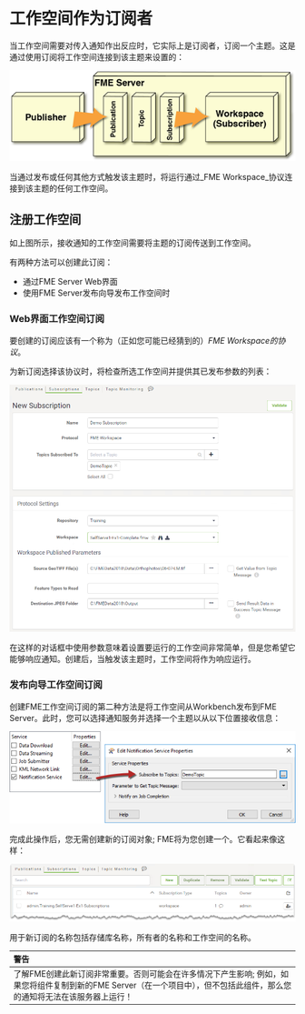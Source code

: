 # 工作空间作为订阅者

当工作空间需要对传入通知作出反应时，它实际上是订阅者，订阅一个主题。这是通过使用订阅将工作空间连接到该主题来设置的：

[![](../.gitbook/assets/img4.015.transformativenotificationlayout.png)](https://github.com/xuhengxx/FMETraining-1/tree/f1cdae5373cf9425ee2d148732792713c9043d44/ServerAuthoring4RealTime/Images/Img4.015.TransformativeNotificationLayout.png)

当通过发布或任何其他方式触发该主题时，将运行通过_FME Workspace_协议连接到该主题的任何工作空间。

## 注册工作空间

如上图所示，接收通知的工作空间需要将主题的订阅传送到工作空间。

有两种方法可以创建此订阅：

* 通过FME Server Web界面
* 使用FME Server发布向导发布工作空间时

### Web界面工作空间订阅

要创建的订阅应该有一个称为（正如您可能已经猜到的）_FME Workspace的协议_。

为新订阅选择该协议时，将检查所选工作空间并提供其已发布参数的列表：

[![](../.gitbook/assets/img4.016.workspacesubscriberparameters.png)](https://github.com/xuhengxx/FMETraining-1/tree/f1cdae5373cf9425ee2d148732792713c9043d44/ServerAuthoring4RealTime/Images/Img4.016.WorkspaceSubscriberParameters.png)

在这样的对话框中使用参数意味着设置要运行的工作空间非常简单，但是您希望它能够响应通知。创建后，当触发该主题时，工作空间将作为响应运行。

### 发布向导工作空间订阅

创建FME工作空间订阅的第二种方法是将工作空间从Workbench发布到FME Server。此时，您可以选择通知服务并选择一个主题以从以下位置接收信息：

[![](../.gitbook/assets/img4.017.publishtonotificationservice.png)](https://github.com/xuhengxx/FMETraining-1/tree/f1cdae5373cf9425ee2d148732792713c9043d44/ServerAuthoring4RealTime/Images/Img4.017.PublishToNotificationService.png)

完成此操作后，您无需创建新的订阅对象; FME将为您创建一个。它看起来像这样：

[![](../.gitbook/assets/img4.018.automaticallygeneratedsubscription.png)](https://github.com/xuhengxx/FMETraining-1/tree/f1cdae5373cf9425ee2d148732792713c9043d44/ServerAuthoring4RealTime/Images/Img4.018.AutomaticallyGeneratedSubscription.png)

用于新订阅的名称包括存储库名称，所有者的名称和工作空间的名称。

|  警告 |
| :--- |
|  了解FME创建此新订阅非常重要。否则可能会在许多情况下产生影响; 例如，如果您将组件复制到新的FME Server（在一个项目中），但不包括此组件，那么您的通知将无法在该服务器上运行！ |

